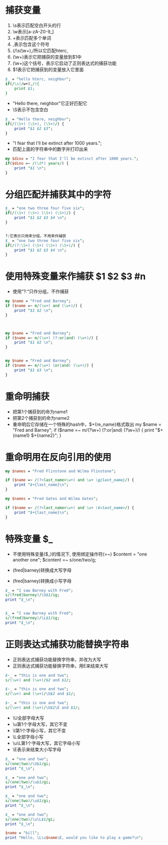 # 捕获变量
1. \s表示匹配空白开头的行
2. \w表示[a-zA-Z0-9_]
3.  +表示匹配多个单词
4.  ,表示包含这个符号
5. (/\s(\w+),/所以它匹配hterc,
6. (\w+)表示它把捕获的变量放到$1中
7. (\w+)这个括号，表示它启动了正则表达式的捕获功能
8. $1表示它把捕获到的变量放入它里面
```perl
$_ = "hello hterc, neighbor";
if(/\s(/w+),/){
    print $1;
}
```

+ "Hello there, neighbor"它正好匹配它
+ \S表示不包含空白
```perl
$_ = "Hello there, neighbor";
if(/(\S+) (\S+), (\S+)/) {
    print "$1 $2 $3";
}
```


+ "I fear that I'll be extinct after 1000 years.";
+ 匹配上面的字符串中的数字并打印出来 
```perl
my $dino = "I fear that I'll be extinct after 1000 years.";
if($dino =~ /(\d*) years/) {
    print "$1 \n";
}
```


# 分组匹配并捕获其中的字符
```perl
$_ = "one two three four five six";
if(/(\S+) (\S+) (\S+) (\S+)/) {
    print "$1 $2 $3 $4 \n";
}


?:它表示只用来分组，不用来作捕获
$_ = "one two three four five six";
if(/(?:\S+) (\S+) (\S+) (\S+)/) {
    print "$1 $2 $3 $4 \n";
}
```


# 使用特殊变量来作捕获 $1 $2 $3 #n
+ 使用”?:“只作分组，不作捕获
```perl
my $name = "Fred and Barney";
if ($name =~ m/(\w+) and (\w+)/) {
    print "$1 $2 \n";
}



my $name = "Fred and Barney";
if ($name =~ m/(\w+) (?:or|and) (\w+)/) {
    print "$1 $2 \n";
}


my $name = "Fred and Barney";
if ($name =~ m/(\w+) (or|and) (\w+)/) {
    print "$1 $3 \n";
}
```


# 重命明捕获
+ 把第1个捕获到的命为name1
+ 把第2个捕获到的命为name2
+ 重命明后它存储在一个特殊的hash中，$+{re_name}格式取出
my $name = "Fred and Barney";
if ($name =~ m/(?<name1>\w+) (?:or|and) (?<name2>\w+)/) {
    print "$+{name1} $+{name2}";
}





# 重命明用在反向引用的使用
```perl
my $names = "Fred Flinstone and Wilma Flinstone";

if ($name =~ /(?<last_name>\w+) and \w+ \g{last_name}/) {
    print "$+{last_name}\n";
}
```

```perl
my $names = "Fred Gates and Wilma Gates";

if ($name =~ /(?<last_name>\w+) and \w+ \k<last_name>/) {
    print "$+{last_name}\n";
}
```









# 特殊变量 $_
+ 不使用特殊变量($_)的情况下, 使用绑定操作符(=~)
$content = "one another one";
$content =~ s/one/two/g;


+ (fred|barney)转换成大写字母
+ (fred|barney)转换成小写字母
```perl
$_ = "I saw Barney with Fred";
s/(fred|barney)/\U$1/ig;
print "$_\n";


$_ = "I saw Barney with Fred";
s/(fred|barney)/\L$1/ig;
print "$_\n";
```


# 正则表达式捕获功能替换字符串 
+ 正则表达式捕获功能替换字符串，并改为大写
+ 正则表达式捕获功能替换字符串，用E来结束大写 
```perl
$-_ = "this is one and two";
s/(\w+) and (\w+)/$2 and $1/;

$-_ = "this is one and two";
s/(\w+) and (\w+)/\U$2 and $1/;

$-_ = "this is one and two";
s/(\w+) and (\w+)/\U$2\E and $1/;
```

+ \U全部字母大写 
+ \u第1个字母大写，其它不变
+ \l第1个字母小写，其它不变
+ \L全部字母小写
+ \u\L第1个字母大写，其它字母小写 
+ \E表示来结束大小写字母
```perl
$_ = "one and two";
s/(one|two)/\U$1/gi;
print "$_\n";

$_ = "one and two";
s/(one|two)/\u$1/gi;
print "$_\n";

$_ = "one and two";
s/(one|two)/\u$1/gi;
print "$_\n";

$_ = "one and two";
s/(one|two)/\u\L$1/gi;
print "$_\n";

$name = "bill";
print "Hello, \L\u$name\E, would you like to play a game?\n";













